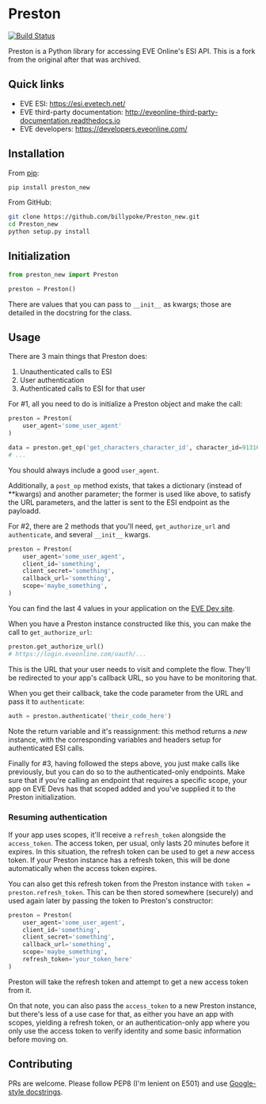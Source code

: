 # Preston

[![Build Status](https://travis-ci.org/billypoke/Preston.svg?branch=master)](https://travis-ci.org/billypoke/Preston)

Preston is a Python library for accessing EVE Online's ESI API. This is a fork from the original after that was archived.

## Quick links

* EVE ESI: https://esi.evetech.net/
* EVE third-party documentation: http://eveonline-third-party-documentation.readthedocs.io
* EVE developers: https://developers.eveonline.com/

## Installation

From [pip](https://pip.pypa.io/en/stable/):

```bash
pip install preston_new
```

From GitHub:

```bash
git clone https://github.com/billypoke/Preston_new.git
cd Preston_new
python setup.py install
```

## Initialization

```python
from preston_new import Preston

preston = Preston()
```

There are values that you can pass to `__init__` as kwargs; those are detailed in the docstring for the class.

## Usage

There are 3 main things that Preston does:

1. Unauthenticated calls to ESI
2. User authentication
3. Authenticated calls to ESI for that user

For #1, all you need to do is initialize a Preston object and make the call:

```python
preston = Preston(
    user_agent='some_user_agent'
)

data = preston.get_op('get_characters_character_id', character_id=91316135)
# ...
```

You should always include a good `user_agent`.

Additionally, a `post_op` method exists, that takes a dictionary (instead of **kwargs) and another parameter; the former is used like above, to satisfy the URL parameters, and the latter is sent to the ESI endpoint as the payloadd.

For #2, there are 2 methods that you'll need, `get_authorize_url` and `authenticate`, and several `__init__` kwargs.

```python
preston = Preston(
    user_agent='some_user_agent',
    client_id='something',
    client_secret='something',
    callback_url='something',
    scope='maybe_something',
)
```

You can find the last 4 values in your application on the [EVE Dev site](https://developers.eveonline.com/).

When you have a Preston instance constructed like this, you can make the call to `get_authorize_url`:

```python
preston.get_authorize_url()
# https://login.eveonline.com/oauth/...
```

This is the URL that your user needs to visit and complete the flow. They'll be redirected to your app's callback URL, so you have to be monitoring that.

When you get their callback, take the code parameter from the URL and pass it to `authenticate`:

```python
auth = preston.authenticate('their_code_here')
```

Note the return variable and it's reassignment: this method returns a *new* instance, with the corresponding variables and headers setup for authenticated ESI calls.

Finally for #3, having followed the steps above, you just make calls like previously, but you can do so to the authenticated-only endpoints. Make sure that if you're calling
an endpoint that requires a specific scope, your app on EVE Devs has that scoped added and you've supplied it to the Preston initialization.

### Resuming authentication

If your app uses scopes, it'll receive a `refresh_token` alongside the `access_token`. The access token, per usual, only lasts 20 minutes before it expires. In this situation,
the refresh token can be used to get a *new* access token. If your Preston instance has a refresh token, this will be done automatically when the access token expires.

You can also get this refresh token from the Preston instance with `token = preston.refresh_token`. This can be then stored somewhere (securely) and used again later by
passing the token to Preston's constructor:

```python
preston = Preston(
    user_agent='some_user_agent',
    client_id='something',
    client_secret='something',
    callback_url='something',
    scope='maybe_something',
    refresh_token='your_token_here'
)
```

Preston will take the refresh token and attempt to get a new access token from it.

On that note, you can also pass the `access_token` to a new Preston instance, but there's less of a use case for that, as either you have an app with scopes, yielding a refresh token,
or an authentication-only app where you only use the access token to verify identity and some basic information before moving on.

## Contributing

PRs are welcome. Please follow PEP8 (I'm lenient on E501) and use [Google-style docstrings](https://sphinxcontrib-napoleon.readthedocs.io/en/latest/example_google.html).
